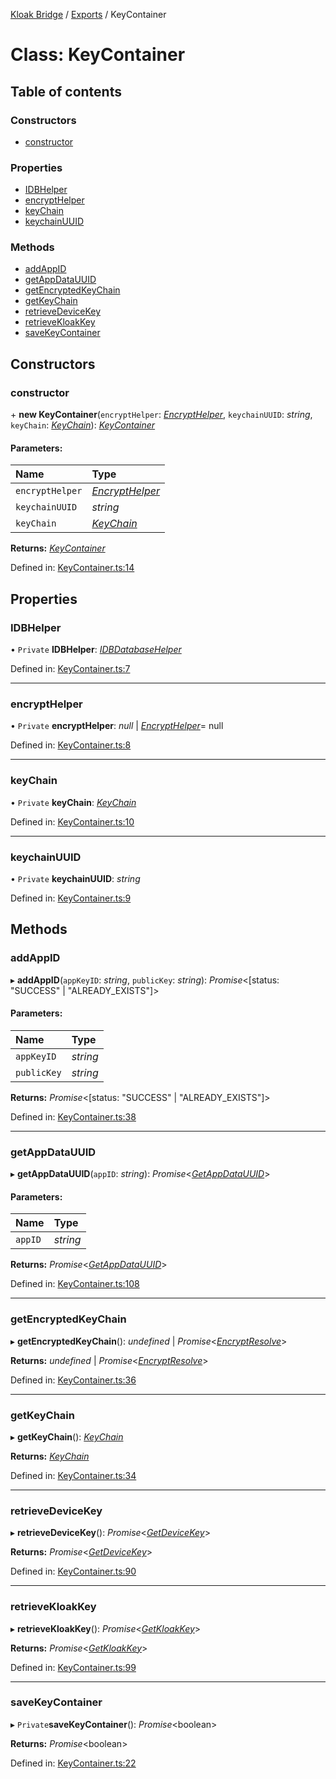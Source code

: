 [Kloak Bridge](../README.md) / [Exports](../modules.md) / KeyContainer

# Class: KeyContainer

## Table of contents

### Constructors

- [constructor](keycontainer.md#constructor)

### Properties

- [IDBHelper](keycontainer.md#idbhelper)
- [encryptHelper](keycontainer.md#encrypthelper)
- [keyChain](keycontainer.md#keychain)
- [keychainUUID](keycontainer.md#keychainuuid)

### Methods

- [addAppID](keycontainer.md#addappid)
- [getAppDataUUID](keycontainer.md#getappdatauuid)
- [getEncryptedKeyChain](keycontainer.md#getencryptedkeychain)
- [getKeyChain](keycontainer.md#getkeychain)
- [retrieveDeviceKey](keycontainer.md#retrievedevicekey)
- [retrieveKloakKey](keycontainer.md#retrievekloakkey)
- [saveKeyContainer](keycontainer.md#savekeycontainer)

## Constructors

### constructor

\+ **new KeyContainer**(`encryptHelper`: [*EncryptHelper*](encrypthelper.md), `keychainUUID`: *string*, `keyChain`: [*KeyChain*](../interfaces/keychain.md)): [*KeyContainer*](keycontainer.md)

#### Parameters:

Name | Type |
:------ | :------ |
`encryptHelper` | [*EncryptHelper*](encrypthelper.md) |
`keychainUUID` | *string* |
`keyChain` | [*KeyChain*](../interfaces/keychain.md) |

**Returns:** [*KeyContainer*](keycontainer.md)

Defined in: [KeyContainer.ts:14](https://github.com/CoNET-project/kloak-bridge/blob/4d2356a/src/KeyContainer.ts#L14)

## Properties

### IDBHelper

• `Private` **IDBHelper**: [*IDBDatabaseHelper*](idbdatabasehelper.md)

Defined in: [KeyContainer.ts:7](https://github.com/CoNET-project/kloak-bridge/blob/4d2356a/src/KeyContainer.ts#L7)

___

### encryptHelper

• `Private` **encryptHelper**: *null* \| [*EncryptHelper*](encrypthelper.md)= null

Defined in: [KeyContainer.ts:8](https://github.com/CoNET-project/kloak-bridge/blob/4d2356a/src/KeyContainer.ts#L8)

___

### keyChain

• `Private` **keyChain**: [*KeyChain*](../interfaces/keychain.md)

Defined in: [KeyContainer.ts:10](https://github.com/CoNET-project/kloak-bridge/blob/4d2356a/src/KeyContainer.ts#L10)

___

### keychainUUID

• `Private` **keychainUUID**: *string*

Defined in: [KeyContainer.ts:9](https://github.com/CoNET-project/kloak-bridge/blob/4d2356a/src/KeyContainer.ts#L9)

## Methods

### addAppID

▸ **addAppID**(`appKeyID`: *string*, `publicKey`: *string*): *Promise*<[status: "SUCCESS" \| "ALREADY\_EXISTS"]\>

#### Parameters:

Name | Type |
:------ | :------ |
`appKeyID` | *string* |
`publicKey` | *string* |

**Returns:** *Promise*<[status: "SUCCESS" \| "ALREADY\_EXISTS"]\>

Defined in: [KeyContainer.ts:38](https://github.com/CoNET-project/kloak-bridge/blob/4d2356a/src/KeyContainer.ts#L38)

___

### getAppDataUUID

▸ **getAppDataUUID**(`appID`: *string*): *Promise*<[*GetAppDataUUID*](../modules.md#getappdatauuid)\>

#### Parameters:

Name | Type |
:------ | :------ |
`appID` | *string* |

**Returns:** *Promise*<[*GetAppDataUUID*](../modules.md#getappdatauuid)\>

Defined in: [KeyContainer.ts:108](https://github.com/CoNET-project/kloak-bridge/blob/4d2356a/src/KeyContainer.ts#L108)

___

### getEncryptedKeyChain

▸ **getEncryptedKeyChain**(): *undefined* \| *Promise*<[*EncryptResolve*](../modules.md#encryptresolve)\>

**Returns:** *undefined* \| *Promise*<[*EncryptResolve*](../modules.md#encryptresolve)\>

Defined in: [KeyContainer.ts:36](https://github.com/CoNET-project/kloak-bridge/blob/4d2356a/src/KeyContainer.ts#L36)

___

### getKeyChain

▸ **getKeyChain**(): [*KeyChain*](../interfaces/keychain.md)

**Returns:** [*KeyChain*](../interfaces/keychain.md)

Defined in: [KeyContainer.ts:34](https://github.com/CoNET-project/kloak-bridge/blob/4d2356a/src/KeyContainer.ts#L34)

___

### retrieveDeviceKey

▸ **retrieveDeviceKey**(): *Promise*<[*GetDeviceKey*](../modules.md#getdevicekey)\>

**Returns:** *Promise*<[*GetDeviceKey*](../modules.md#getdevicekey)\>

Defined in: [KeyContainer.ts:90](https://github.com/CoNET-project/kloak-bridge/blob/4d2356a/src/KeyContainer.ts#L90)

___

### retrieveKloakKey

▸ **retrieveKloakKey**(): *Promise*<[*GetKloakKey*](../modules.md#getkloakkey)\>

**Returns:** *Promise*<[*GetKloakKey*](../modules.md#getkloakkey)\>

Defined in: [KeyContainer.ts:99](https://github.com/CoNET-project/kloak-bridge/blob/4d2356a/src/KeyContainer.ts#L99)

___

### saveKeyContainer

▸ `Private`**saveKeyContainer**(): *Promise*<boolean\>

**Returns:** *Promise*<boolean\>

Defined in: [KeyContainer.ts:22](https://github.com/CoNET-project/kloak-bridge/blob/4d2356a/src/KeyContainer.ts#L22)
